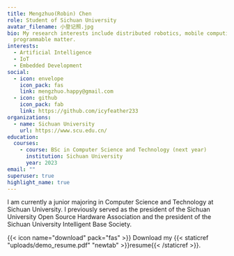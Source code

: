 ```yaml
---
title: Mengzhuo(Robin) Chen
role: Student of Sichuan University
avatar_filename: 小登记照.jpg
bio: My research interests include distributed robotics, mobile computing and
  programmable matter.
interests:
  - Artificial Intelligence
  - IoT
  - Embedded Development
social:
  - icon: envelope
    icon_pack: fas
    link: mengzhuo.happy@gmail.com
  - icon: github
    icon_pack: fab
    link: https://github.com/icyfeather233
organizations:
  - name: Sichuan University
    url: https://www.scu.edu.cn/
education:
  courses:
    - course: BSc in Computer Science and Technology (next year)
      institution: Sichuan University
      year: 2023
email: ""
superuser: true
highlight_name: true
---
```

I am currently a junior majoring in Computer Science and Technology at Sichuan University. I previously served as the president of the Sichuan University Open Source Hardware Association and the president of the Sichuan University Intelligent Base Society. 

{{< icon name="download" pack="fas" >}} Download my {{< staticref "uploads/demo_resume.pdf" "newtab" >}}resume{{< /staticref >}}.